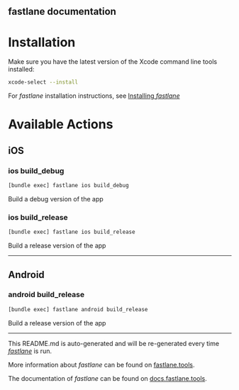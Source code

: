 fastlane documentation
----

# Installation

Make sure you have the latest version of the Xcode command line tools installed:

```sh
xcode-select --install
```

For _fastlane_ installation instructions, see [Installing _fastlane_](https://docs.fastlane.tools/#installing-fastlane)

# Available Actions

## iOS

### ios build_debug

```sh
[bundle exec] fastlane ios build_debug
```

Build a debug version of the app

### ios build_release

```sh
[bundle exec] fastlane ios build_release
```

Build a release version of the app

----


## Android

### android build_release

```sh
[bundle exec] fastlane android build_release
```

Build a release version of the app

----

This README.md is auto-generated and will be re-generated every time [_fastlane_](https://fastlane.tools) is run.

More information about _fastlane_ can be found on [fastlane.tools](https://fastlane.tools).

The documentation of _fastlane_ can be found on [docs.fastlane.tools](https://docs.fastlane.tools).
